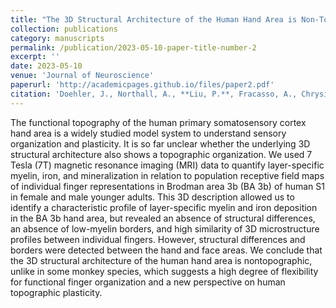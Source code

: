```yaml
---
title: "The 3D Structural Architecture of the Human Hand Area is Non-Topographic."
collection: publications
category: manuscripts
permalink: /publication/2023-05-10-paper-title-number-2
excerpt: ''
date: 2023-05-10
venue: 'Journal of Neuroscience'
paperurl: 'http://academicpages.github.io/files/paper2.pdf'
citation: 'Doehler, J., Northall, A., **Liu, P.**, Fracasso, A., Chrysidou, A., Speck, O., Lohmann, G., Wolbers, T., and Kuehn, E. (2023). The 3D Structural Architecture of the Human Hand Area is Non-Topographic. Journal of Neuroscience, 43(19), 3456-3476.'
---
```


The functional topography of the human primary somatosensory cortex hand area is a widely studied model system to understand sensory organization and plasticity. It is so far unclear whether the underlying 3D structural architecture also shows a topographic organization. We used 7 Tesla (7T) magnetic resonance imaging (MRI) data to quantify layer-specific myelin, iron, and mineralization in relation to population receptive field maps of individual finger representations in Brodman area 3b (BA 3b) of human S1 in female and male younger adults. This 3D description allowed us to identify a characteristic profile of layer-specific myelin and iron deposition in the BA 3b hand area, but revealed an absence of structural differences, an absence of low-myelin borders, and high similarity of 3D microstructure profiles between individual fingers. However, structural differences and borders were detected between the hand and face areas. We conclude that the 3D structural architecture of the human hand area is nontopographic, unlike in some monkey species, which suggests a high degree of flexibility for functional finger organization and a new perspective on human topographic plasticity.